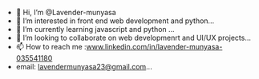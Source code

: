 - 👋 Hi, I’m @Lavender-munyasa
- 👀 I’m interested in front end web development and python...
- 🌱 I’m currently learning javascript and python ...
- 💞️ I’m looking to collaborate on web developmenrt and UI/UX projects...
- 📫 How to reach me :www.linkedin.com/in/lavender-munyasa-035541180
- email: lavendermunyasa23@gmail.com...

<!---
Lavender-munyasa/Lavender-munyasa is a ✨ special ✨ repository because its `README.md` (this file) appears on your GitHub profile.
You can click the Preview link to take a look at your changes.
--->
